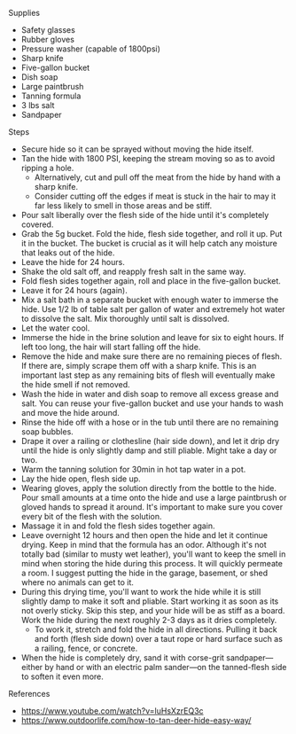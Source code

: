 

Supplies
- Safety glasses
- Rubber gloves
- Pressure washer (capable of 1800psi)
- Sharp knife
- Five-gallon bucket
- Dish soap
- Large paintbrush
- Tanning formula
- 3 lbs salt
- Sandpaper

Steps
- Secure hide so it can be sprayed without moving the hide itself.
- Tan the hide with 1800 PSI, keeping the stream moving so as to avoid ripping a hole.
  - Alternatively, cut and pull off the meat from the hide by hand with a sharp knife.
  - Consider cutting off the edges if meat is stuck in the hair to may it far less likely to smell in those areas and be stiff.
- Pour salt liberally over the flesh side of the hide until it's completely covered.
- Grab the 5g bucket. Fold the hide, flesh side together, and roll it up. Put it in the bucket. The bucket is crucial as it will help catch any moisture that leaks out of the hide.
- Leave the hide for 24 hours.
- Shake the old salt off, and reapply fresh salt in the same way.
- Fold flesh sides together again, roll and place in the five-gallon bucket.
- Leave it for 24 hours (again).
- Mix a salt bath in a separate bucket with enough water to immerse the hide. Use 1/2 lb of table salt per gallon of water and extremely hot water to dissolve the salt. Mix thoroughly until salt is dissolved.
- Let the water cool.
- Immerse the hide in the brine solution and leave for six to eight hours. If left too long, the hair will start falling off the hide.
- Remove the hide and make sure there are no remaining pieces of flesh. If there are, simply scrape them off with a sharp knife. This is an important last step as any remaining bits of flesh will eventually make the hide smell if not removed.
- Wash the hide in water and dish soap to remove all excess grease and salt. You can reuse your five-gallon bucket and use your hands to wash and move the hide around. 
- Rinse the hide off with a hose or in the tub until there are no remaining soap bubbles.
- Drape it over a railing or clothesline (hair side down), and let it drip dry until the hide is only slightly damp and still pliable. Might take a day or two.
- Warm the tanning solution for 30min in hot tap water in a pot.
- Lay the hide open, flesh side up.
- Wearing gloves, apply the solution directly from the bottle to the hide. Pour small amounts at a time onto the hide and use a large paintbrush or gloved hands to spread it around. It's important to make sure you cover every bit of the flesh with the solution.
- Massage it in and fold the flesh sides together again. 
- Leave overnight 12 hours and then open the hide and let it continue drying. Keep in mind that the formula has an odor. Although it's not totally bad (similar to musty wet leather), you'll want to keep the smell in mind when storing the hide during this process. It will quickly permeate a room. I suggest putting the hide in the garage, basement, or shed where no animals can get to it.
- During this drying time, you'll want to work the hide while it is still slightly damp to make it soft and pliable. Start working it as soon as its not overly sticky. Skip this step, and your hide will be as stiff as a board. Work the hide during the next roughly 2-3 days as it dries completely.
  - To work it, stretch and fold the hide in all directions. Pulling it back and forth (flesh side down) over a taut rope or hard surface such as a railing, fence, or concrete. 
- When the hide is completely dry, sand it with corse-grit sandpaper—either by hand or with an electric palm sander—on the tanned-flesh side to soften it even more.

References
- https://www.youtube.com/watch?v=luHsXzrEQ3c
- https://www.outdoorlife.com/how-to-tan-deer-hide-easy-way/